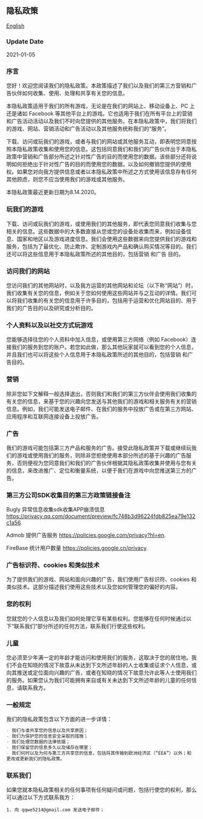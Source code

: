 ## 隐私政策
[English](index-en) 
### Update Date
2021-01-05


### 序言

您好！欢迎您阅读我们的隐私政策。本政策描述了我们以及我们的第三方营销和广告伙伴如何收集、使用、处理和共享有关您的信息。

本隐私政策适用于我们的所有游戏，无论是在我们的网站上、移动设备上、PC 上还是诸如 Facebook 等其他平台上的游戏。它也适用于我们在所有平台上的营销和广告活动活动以及我们不时向您提供的其他服务。在本隐私政策中，我们将我们的游戏、网站、营销活动和广告活动以及其他服务统称我们的“服务”。

下载、访问或玩我们的游戏，或者与我们的网站或其他服务互动，即表明您同意按照本隐私政策收集和使用您的信息。这包括同意我们和我们的广告伙伴出于本隐私政策中营销和广告部分所述之针对性广告的目的而使用您的数据。该些部分还将说明如何拒绝出于针对性广告的目的而使用您的数据，以及如何撤销您提供的使用权。如果您对向我方提供信息或者以本隐私政策中所述之方式使用该信息存有任何其他顾虑，则您不应当使用我们的游戏或其他服务。

本隐私政策最近更新日期为8.14.2020。

### 玩我们的游戏

下载、访问或玩我们的游戏，或使用我们的其他服务，即代表您同意我们收集与您相关的信息。这些数据中的大多数直接从您或您的设备处收集而来，例如设备信息、国家和地区以及游戏进度信息。我们会使用这些数据来向您提供我们的游戏和服务，包括为了最优化、防止欺诈、定制游戏内产品和确认购买情况等目的。我们还可以将这些信息用于本隐私政策所述的其他目的，包括营销 和广告 目的。


### 访问我们的网站

您访问我们的其他网站时，以及我方运营的其他网站和论坛（以下称“网站”）时，我们收集有关您的信息，例如关于您如何使用这些网站并与之互动的详情。我们可以将我们收集的有关您的信息用于许多目的，包括用于运营和优化网站目的、用于我们的广告目的以及研究或分析目的。

### 个人资料以及以社交方式玩游戏
您能够选择往您的个人资料中加入信息，或使用第三方网络（例如 Facebook）连接我们的服务到您的账户。若您如此做，那么其他玩家就可以看到您的个人信息，并且我们也可以将这些个人信息用于本隐私政策所述的其他目的，包括营销 和广告目的。

### 营销
除非您如下文解释一般选择退出，否则我们和我们的第三方伙伴会使用我们收集的有关您的信息，来基于您的兴趣向您发送与其他我们的游戏和相关服务有关的营销信息。例如，我们可能发送电子邮件、在我们的服务中投放广告或在第三方网站、应用程序和互联网连接设备上投放广告。
### 广告
我们的游戏可能包括第三方产品和服务的广告。接受此隐私政策并下载或继续玩我们的游戏或使用我们的服务，则除非您拒绝使用本部分所述的基于兴趣的广告服务，否则便视为您同意我们和我们的广告伙伴根据其隐私政策收集并使用与您有关的信息，来改进推广、定位和衡量系统，以便于我们在游戏中向您推送第三方的广告。

### 第三方公司SDK收集目的第三方政策链接备注

Bugly 异常信息收集sdk收集APP崩溃信息 https://privacy.qq.com/document/preview/fc748b3d96224fdb825ea79e132c1a56.   

Admob 提供广告服务 https://policies.google.com/privacy?hl=en.   

FireBase 统计用户数量 https://policies.google.cn/privacy.   


### 广告标识符、cookies 和类似技术
为了提供我们的游戏、网站和面向兴趣的广告，我们使用广告标识符、cookies 和类似技术。这部分描述我们使用这些技术以及您如何管理您的偏好的内容。

### 您的权利
您就您的个人信息以及我们如何处理它享有某些权利。您能够在任何时候通过以下“联系我们”部分所述的任何方法，联系我们行使这些权利。

### 儿童
您必须至少年满一定的年龄才能访问和使用我们的服务，这取决于您的居住地。我们不会在知晓的情况下故意从未达到下文所述年龄的人士收集或征求个人信息，或向其推送或定位面向兴趣的广告，或者在知晓的情况下故意允许此等人士使用我们的服务。如果您认为我们可能拥有来自或有关未达到下文所述年龄的儿童的任何信息，请联系我方。

### 一般规定
我们的隐私政策包含以下方面的进一步详情：


```markdown
- 我们与谁共享您的信息以及共享原因；
- 我们为保护您的信息安全采取的措施；
- 我们处理您数据的法律依据；
- 我们保留您的信息多久以及储存在哪里；
- 我们何时以及为何与第三方共享您的信息，包括将其传输到欧洲经济区（“EEA”）以外；和
更改或更新我们的隐私政策。
```

### 联系我们
如果您就本隐私政策相关的任何事项有任何疑问或问题，包括行使您的权利，那么可以通过以下方式联系我方：
```
1. 向 qqwe5214@gmail.com 发送电子邮件；

```


 